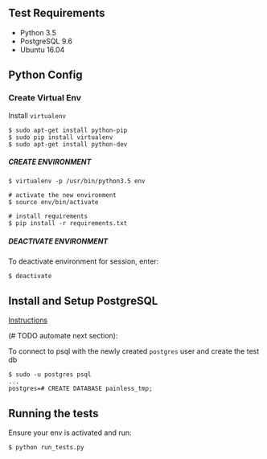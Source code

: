 ## Test Requirements
* Python 3.5
* PostgreSQL 9.6
* Ubuntu 16.04

## Python Config

### Create Virtual Env
Install `virtualenv`

    $ sudo apt-get install python-pip
    $ sudo pip install virtualenv
    $ sudo apt-get install python-dev
    
##### CREATE ENVIRONMENT
    $ virtualenv -p /usr/bin/python3.5 env
    
    # activate the new environment
    $ source env/bin/activate
    
    # install requirements
    $ pip install -r requirements.txt
    
##### DEACTIVATE ENVIRONMENT
To deactivate environment for session, enter:

    $ deactivate

## Install and Setup PostgreSQL
[Instructions](https://github.com/simlu/xmonad/blob/master/programs/postgresql.md)

(# TODO automate next section):

To connect to psql with the newly created `postgres` user and create the test db

    $ sudo -u postgres psql
    ...
    postgres=# CREATE DATABASE painless_tmp;

## Running the tests

Ensure your env is activated and run:

    $ python run_tests.py
